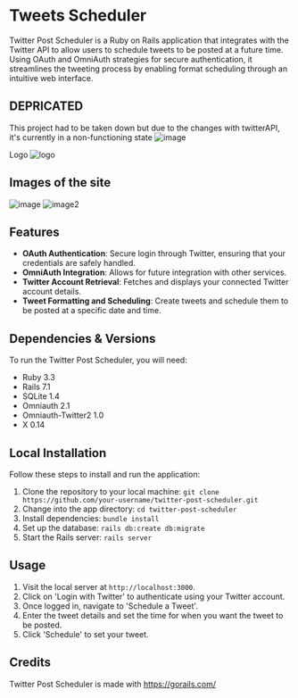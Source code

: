 # Tweets Scheduler

Twitter Post Scheduler is a Ruby on Rails application that integrates with the Twitter API to allow users to schedule tweets to be posted at a future time. Using OAuth and OmniAuth strategies for secure authentication, it streamlines the tweeting process by enabling format scheduling through an intuitive web interface.

## DEPRICATED
  This project had to be taken down but due to the changes with twitterAPI, it's currently in a non-functioning state
  ![image](https://github.com/Exploser/Posts-Scheduler/assets/126280113/9c105c29-f2ba-4c40-a56b-e994380ff3be)

  Logo
  ![logo](https://github.com/Exploser/Posts-Scheduler/assets/126280113/978bec8a-2c55-43e4-b667-e8b4da19a517)
## Images of the site
  ![image](https://github.com/Exploser/Posts-Scheduler/assets/126280113/d0a71f8c-62fe-400f-bf15-764b023f68b6)
  ![image2](https://github.com/Exploser/Posts-Scheduler/assets/126280113/74dbd6c9-5920-43f2-8121-08bd4e869248)


## Features

- **OAuth Authentication**: Secure login through Twitter, ensuring that your credentials are safely handled.
- **OmniAuth Integration**: Allows for future integration with other services.
- **Twitter Account Retrieval**: Fetches and displays your connected Twitter account details.
- **Tweet Formatting and Scheduling**: Create tweets and schedule them to be posted at a specific date and time.

## Dependencies & Versions

To run the Twitter Post Scheduler, you will need:

- Ruby 3.3
- Rails 7.1
- SQLite 1.4
- Omniauth 2.1
- Omniauth-Twitter2 1.0
- X 0.14

## Local Installation

Follow these steps to install and run the application:

1. Clone the repository to your local machine:
  `git clone https://github.com/your-username/twitter-post-scheduler.git`
2. Change into the app directory:
  `cd twitter-post-scheduler`
3. Install dependencies:
   `bundle install`
4. Set up the database:
  `rails db:create db:migrate`
5. Start the Rails server:
   `rails server`

## Usage

1. Visit the local server at `http://localhost:3000`.
2. Click on 'Login with Twitter' to authenticate using your Twitter account.
3. Once logged in, navigate to 'Schedule a Tweet'.
4. Enter the tweet details and set the time for when you want the tweet to be posted.
5. Click 'Schedule' to set your tweet.


## Credits

Twitter Post Scheduler is made with https://gorails.com/

